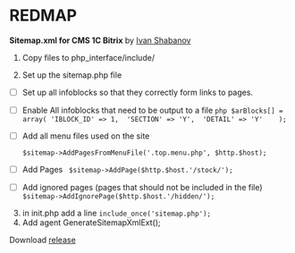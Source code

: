 # REDMAP
**Sitemap.xml for CMS 1C Bitrix** by [Ivan Shabanov](https://github.com/IvanShabanov)

1) Copy files to php_interface/include/

2) Set up the sitemap.php file   
- [ ] Set up all infoblocks so that they correctly form links to pages. 
- [ ] Enable All infoblocks that need to be output to a file
`php
      $arBlocks[] = array(
            'IBLOCK_ID' => 1, 
            'SECTION' => 'Y', 
            'DETAIL' => 'Y'   
        );
 `           
- [ ] Add all menu files used on the site
   
     `
     $sitemap->AddPagesFromMenuFile('.top.menu.php', $http.$host); 
     `   
- [ ]  Add Pages
    ` 
    $sitemap->AddPage($http.$host.'/stock/');
    `
- [ ] Add ignored pages (pages that should not be included in the file)
      `
      $sitemap->AddIgnorePage($http.$host.'/hidden/');
      `
3) in init.php add a line
      `
      include_once('sitemap.php');
      `
4) Add agent
      GenerateSitemapXmlExt();

Download [release](https://github.com/ilyayak/REDMAP/releases/tag/1.0)

